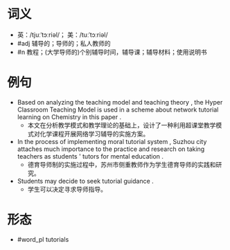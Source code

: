# 词义
- 英：/tjuːˈtɔːriəl/； 美：/tuːˈtɔːriəl/
- #adj 辅导的；导师的；私人教师的
- #n 教程；(大学导师的)个别辅导时间，辅导课；辅导材料；使用说明书
# 例句
- Based on analyzing the teaching model and teaching theory , the Hyper Classroom Teaching Model is used in a scheme about network tutorial learning on Chemistry in this paper .
	- 本文在分析教学模式和教学理论的基础上，设计了一种利用超课堂教学模式对化学课程开展网络学习辅导的实施方案。
- In the process of implementing moral tutorial system , Suzhou city attaches much importance to the practice and research on taking teachers as students ' tutors for mental education .
	- 德育导师制的实施过程中，苏州市侧重教师作为学生德育导师的实践和研究。
- Students may decide to seek tutorial guidance .
	- 学生可以决定寻求导师指导。
# 形态
- #word_pl tutorials
